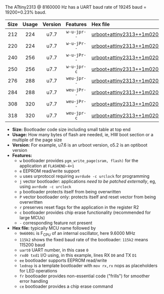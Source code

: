 The ATtiny2313 @ 8160000 Hz has a UART baud rate of 19245 baud = 19200+0.23% baud.

|Size|Usage|Version|Features|Hex file|
|:-:|:-:|:-:|:-:|:--|
|212|224|u7.7|`w-u-jpr--`|[urboot+attiny2313++1m0200i++++2k4_uart0_rxd0_txd1_lednop.hex](https://raw.githubusercontent.com/stefanrueger/urboot.hex/main/mcus/attiny2313/internal_oscillator/fint++1m0200_Hz/br++++2k4_bps/urboot+attiny2313++1m0200i++++2k4_uart0_rxd0_txd1_lednop.hex)|
|220|224|u7.7|`w-u-jPr--`|[urboot+attiny2313++1m0200i++++2k4_uart0_rxd0_txd1.hex](https://raw.githubusercontent.com/stefanrueger/urboot.hex/main/mcus/attiny2313/internal_oscillator/fint++1m0200_Hz/br++++2k4_bps/urboot+attiny2313++1m0200i++++2k4_uart0_rxd0_txd1.hex)|
|240|256|u7.7|`w-u-jPr--`|[urboot+attiny2313++1m0200i++++2k4_uart0_rxd0_txd1_lednop_fr.hex](https://raw.githubusercontent.com/stefanrueger/urboot.hex/main/mcus/attiny2313/internal_oscillator/fint++1m0200_Hz/br++++2k4_bps/urboot+attiny2313++1m0200i++++2k4_uart0_rxd0_txd1_lednop_fr.hex)|
|250|256|u7.7|`w-u-jpr-c`|[urboot+attiny2313++1m0200i++++2k4_uart0_rxd0_txd1_lednop_fr_ce.hex](https://raw.githubusercontent.com/stefanrueger/urboot.hex/main/mcus/attiny2313/internal_oscillator/fint++1m0200_Hz/br++++2k4_bps/urboot+attiny2313++1m0200i++++2k4_uart0_rxd0_txd1_lednop_fr_ce.hex)|
|276|288|u7.7|`weu-jpr--`|[urboot+attiny2313++1m0200i++++2k4_uart0_rxd0_txd1_ee_lednop.hex](https://raw.githubusercontent.com/stefanrueger/urboot.hex/main/mcus/attiny2313/internal_oscillator/fint++1m0200_Hz/br++++2k4_bps/urboot+attiny2313++1m0200i++++2k4_uart0_rxd0_txd1_ee_lednop.hex)|
|284|288|u7.7|`weu-jPr--`|[urboot+attiny2313++1m0200i++++2k4_uart0_rxd0_txd1_ee.hex](https://raw.githubusercontent.com/stefanrueger/urboot.hex/main/mcus/attiny2313/internal_oscillator/fint++1m0200_Hz/br++++2k4_bps/urboot+attiny2313++1m0200i++++2k4_uart0_rxd0_txd1_ee.hex)|
|308|320|u7.7|`weu-jPr--`|[urboot+attiny2313++1m0200i++++2k4_uart0_rxd0_txd1_ee_lednop_fr.hex](https://raw.githubusercontent.com/stefanrueger/urboot.hex/main/mcus/attiny2313/internal_oscillator/fint++1m0200_Hz/br++++2k4_bps/urboot+attiny2313++1m0200i++++2k4_uart0_rxd0_txd1_ee_lednop_fr.hex)|
|318|320|u7.7|`weu-jpr-c`|[urboot+attiny2313++1m0200i++++2k4_uart0_rxd0_txd1_ee_lednop_fr_ce.hex](https://raw.githubusercontent.com/stefanrueger/urboot.hex/main/mcus/attiny2313/internal_oscillator/fint++1m0200_Hz/br++++2k4_bps/urboot+attiny2313++1m0200i++++2k4_uart0_rxd0_txd1_ee_lednop_fr_ce.hex)|

- **Size:** Bootloader code size including small table at top end
- **Usage:** How many bytes of flash are needed, ie, HW boot section or a multiple of the page size
- **Version:** For example, u7.6 is an urboot version, o5.2 is an optiboot version
- **Features:**
  + `w` bootloader provides `pgm_write_page(sram, flash)` for the application at `FLASHEND-4+1`
  + `e` EEPROM read/write support
  + `u` uses urprotocol requiring `avrdude -c urclock` for programming
  + `j` vector bootloader: applications *need to be patched externally*, eg, using `avrdude -c urclock`
  + `p` bootloader protects itself from being overwritten
  + `P` vector bootloader only: protects itself and reset vector from being overwritten
  + `r` preserves reset flags for the application in the register R2
  + `c` bootloader provides chip erase functionality (recommended for large MCUs)
  + `-` corresponding feature not present
- **Hex file:** typically MCU name followed by
  + `9m6000i` is F<sub>CPU</sub> of an internal oscillator, here 9.6000 MHz
  + `115k2` shows the fixed baud rate of the bootloader: `115k2` means 115200 baud
  + `uart0` UART number, in this case `0`
  + `rxd0 txd1` I/O using, in this example, lines RX `D0` and TX `D1`
  + `ee` bootloader supports EEPROM read/write
  + `lednop` is a template bootloader with `mov rx,rx` nops as placeholders for LED operations
  + `fr` bootloader provides non-essential code ("frills") for smoother error handling
  + `ce` bootloader provides a chip erase command
